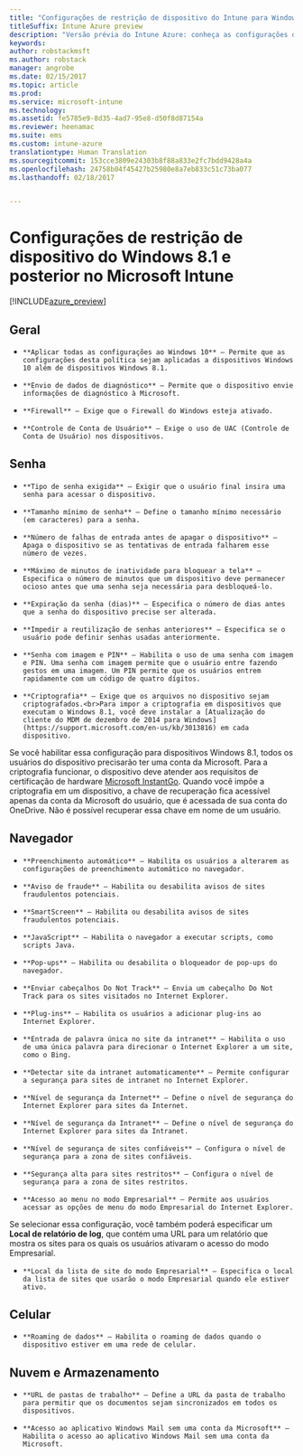 ```yaml
---
title: "Configurações de restrição de dispositivo do Intune para Windows 8.1"
titleSuffix: Intune Azure preview
description: "Versão prévia do Intune Azure: conheça as configurações do Intune que você pode usar para controlar as configurações do dispositivo e as funcionalidades dos dispositivos Windows 8.1."
keywords: 
author: robstackmsft
ms.author: robstack
manager: angrobe
ms.date: 02/15/2017
ms.topic: article
ms.prod: 
ms.service: microsoft-intune
ms.technology: 
ms.assetid: fe5785e9-8d35-4ad7-95e8-d50f8d87154a
ms.reviewer: heenamac
ms.suite: ems
ms.custom: intune-azure
translationtype: Human Translation
ms.sourcegitcommit: 153cce3809e24303b8f88a833e2fc7bdd9428a4a
ms.openlocfilehash: 24758b04f45427b25980e8a7eb833c51c73ba077
ms.lasthandoff: 02/18/2017


---
```


# <a name="windows-81-and-later-device-restriction-settings-in-microsoft-intune"></a>Configurações de restrição de dispositivo do Windows 8.1 e posterior no Microsoft Intune

[!INCLUDE[azure_preview](../includes/azure_preview.md)]

## <a name="general"></a>Geral
-     **Aplicar todas as configurações ao Windows 10** – Permite que as configurações desta política sejam aplicadas a dispositivos Windows 10 além de dispositivos Windows 8.1.
-     **Envio de dados de diagnóstico** – Permite que o dispositivo envie informações de diagnóstico à Microsoft.
-     **Firewall** – Exige que o Firewall do Windows esteja ativado.
-     **Controle de Conta de Usuário** – Exige o uso de UAC (Controle de Conta de Usuário) nos dispositivos.
## <a name="password"></a>Senha
-     **Tipo de senha exigida** – Exigir que o usuário final insira uma senha para acessar o dispositivo.
-     **Tamanho mínimo de senha** – Define o tamanho mínimo necessário (em caracteres) para a senha.
-     **Número de falhas de entrada antes de apagar o dispositivo** – Apaga o dispositivo se as tentativas de entrada falharem esse número de vezes.
-     **Máximo de minutos de inatividade para bloquear a tela** – Especifica o número de minutos que um dispositivo deve permanecer ocioso antes que uma senha seja necessária para desbloqueá-lo.
-     **Expiração da senha (dias)** – Especifica o número de dias antes que a senha do dispositivo precise ser alterada.
-     **Impedir a reutilização de senhas anteriores** – Especifica se o usuário pode definir senhas usadas anteriormente.
-     **Senha com imagem e PIN** – Habilita o uso de uma senha com imagem e PIN. Uma senha com imagem permite que o usuário entre fazendo gestos em uma imagem. Um PIN permite que os usuários entrem rapidamente com um código de quatro dígitos.
-     **Criptografia** – Exige que os arquivos no dispositivo sejam criptografados.<br>Para impor a criptografia em dispositivos que executam o Windows 8.1, você deve instalar a [Atualização do cliente do MDM de dezembro de 2014 para Windows](https://support.microsoft.com/en-us/kb/3013816) em cada dispositivo.
Se você habilitar essa configuração para dispositivos Windows 8.1, todos os usuários do dispositivo precisarão ter uma conta da Microsoft.
Para a criptografia funcionar, o dispositivo deve atender aos requisitos de certificação de hardware [Microsoft InstantGo](https://blogs.windows.com/windowsexperience/2014/06/19/instantgo-a-better-way-to-sleep/#IBHULcTfI4PokO8X.97).
Quando você impõe a criptografia em um dispositivo, a chave de recuperação fica acessível apenas da conta da Microsoft do usuário, que é acessada de sua conta do OneDrive. Não é possível recuperar essa chave em nome de um usuário.     



## <a name="browser"></a>Navegador
-     **Preenchimento automático** – Habilita os usuários a alterarem as configurações de preenchimento automático no navegador.
-     **Aviso de fraude** – Habilita ou desabilita avisos de sites fraudulentos potenciais.
-     **SmartScreen** – Habilita ou desabilita avisos de sites fraudulentos potenciais.
-     **JavaScript** – Habilita o navegador a executar scripts, como scripts Java.
-     **Pop-ups** – Habilita ou desabilita o bloqueador de pop-ups do navegador.
-     **Enviar cabeçalhos Do Not Track** – Envia um cabeçalho Do Not Track para os sites visitados no Internet Explorer.
-     **Plug-ins** – Habilita os usuários a adicionar plug-ins ao Internet Explorer.
-     **Entrada de palavra única no site da intranet** – Habilita o uso de uma única palavra para direcionar o Internet Explorer a um site, como o Bing.
-     **Detectar site da intranet automaticamente** – Permite configurar a segurança para sites de intranet no Internet Explorer.
-     **Nível de segurança da Internet** – Define o nível de segurança do Internet Explorer para sites da Internet.
-     **Nível de segurança da Intranet** – Define o nível de segurança do Internet Explorer para sites da Intranet.
-     **Nível de segurança de sites confiáveis** – Configura o nível de segurança para a zona de sites confiáveis.
-     **Segurança alta para sites restritos** – Configura o nível de segurança para a zona de sites restritos.
-     **Acesso ao menu no modo Empresarial** – Permite aos usuários acessar as opções de menu do modo Empresarial do Internet Explorer.
Se selecionar essa configuração, você também poderá especificar um **Local de relatório de log**, que contém uma URL para um relatório que mostra os sites para os quais os usuários ativaram o acesso do modo Empresarial.
-     **Local da lista de site do modo Empresarial** – Especifica o local da lista de sites que usarão o modo Empresarial quando ele estiver ativo.
## <a name="cellular"></a>Celular
-     **Roaming de dados** – Habilita o roaming de dados quando o dispositivo estiver em uma rede de celular.
## <a name="cloud-and-storage"></a>Nuvem e Armazenamento
-     **URL de pastas de trabalho** – Define a URL da pasta de trabalho para permitir que os documentos sejam sincronizados em todos os dispositivos.
-     **Acesso ao aplicativo Windows Mail sem uma conta da Microsoft** – Habilita o acesso ao aplicativo Windows Mail sem uma conta da Microsoft.     

